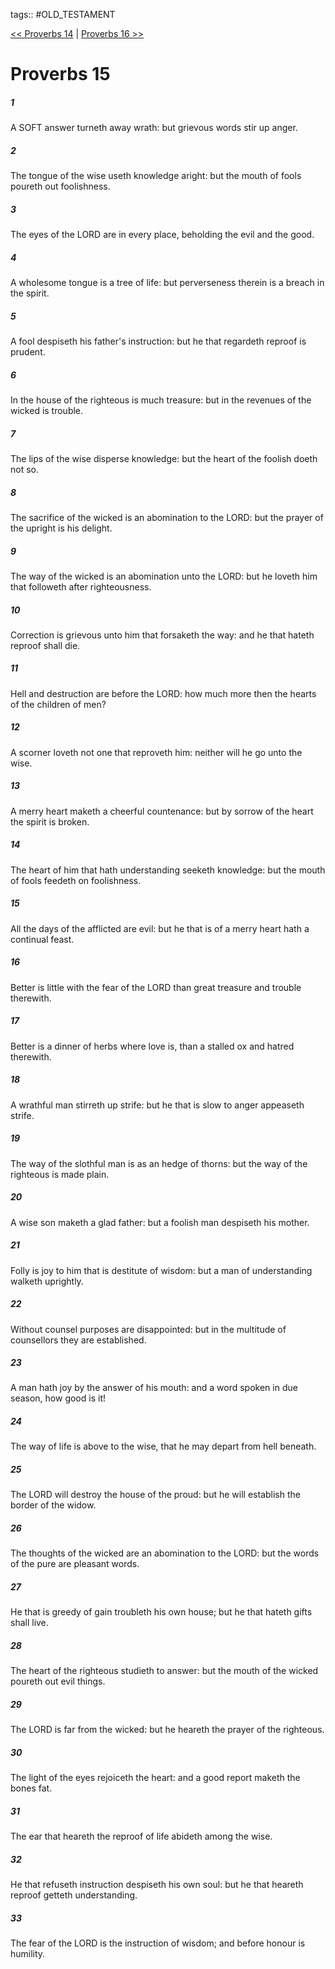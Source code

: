tags:: #OLD_TESTAMENT

[<< Proverbs 14](OLD_TESTAMENT/20_Proverbs/Proverbs_14.md) | [Proverbs 16 >>](OLD_TESTAMENT/20_Proverbs/Proverbs_16.md)

# Proverbs 15

##### 1

A SOFT answer turneth away wrath: but grievous words stir up anger.

##### 2

The tongue of the wise useth knowledge aright: but the mouth of fools poureth out foolishness.

##### 3

The eyes of the LORD are in every place, beholding the evil and the good.

##### 4

A wholesome tongue is a tree of life: but perverseness therein is a breach in the spirit.

##### 5

A fool despiseth his father's instruction: but he that regardeth reproof is prudent.

##### 6

In the house of the righteous is much treasure: but in the revenues of the wicked is trouble.

##### 7

The lips of the wise disperse knowledge: but the heart of the foolish doeth not so.

##### 8

The sacrifice of the wicked is an abomination to the LORD: but the prayer of the upright is his delight.

##### 9

The way of the wicked is an abomination unto the LORD: but he loveth him that followeth after righteousness.

##### 10

Correction is grievous unto him that forsaketh the way: and he that hateth reproof shall die.

##### 11

Hell and destruction are before the LORD: how much more then the hearts of the children of men?

##### 12

A scorner loveth not one that reproveth him: neither will he go unto the wise.

##### 13

A merry heart maketh a cheerful countenance: but by sorrow of the heart the spirit is broken.

##### 14

The heart of him that hath understanding seeketh knowledge: but the mouth of fools feedeth on foolishness.

##### 15

All the days of the afflicted are evil: but he that is of a merry heart hath a continual feast.

##### 16

Better is little with the fear of the LORD than great treasure and trouble therewith.

##### 17

Better is a dinner of herbs where love is, than a stalled ox and hatred therewith.

##### 18

A wrathful man stirreth up strife: but he that is slow to anger appeaseth strife.

##### 19

The way of the slothful man is as an hedge of thorns: but the way of the righteous is made plain.

##### 20

A wise son maketh a glad father: but a foolish man despiseth his mother.

##### 21

Folly is joy to him that is destitute of wisdom: but a man of understanding walketh uprightly.

##### 22

Without counsel purposes are disappointed: but in the multitude of counsellors they are established.

##### 23

A man hath joy by the answer of his mouth: and a word spoken in due season, how good is it!

##### 24

The way of life is above to the wise, that he may depart from hell beneath.

##### 25

The LORD will destroy the house of the proud: but he will establish the border of the widow.

##### 26

The thoughts of the wicked are an abomination to the LORD: but the words of the pure are pleasant words.

##### 27

He that is greedy of gain troubleth his own house; but he that hateth gifts shall live.

##### 28

The heart of the righteous studieth to answer: but the mouth of the wicked poureth out evil things.

##### 29

The LORD is far from the wicked: but he heareth the prayer of the righteous.

##### 30

The light of the eyes rejoiceth the heart: and a good report maketh the bones fat.

##### 31

The ear that heareth the reproof of life abideth among the wise.

##### 32

He that refuseth instruction despiseth his own soul: but he that heareth reproof getteth understanding.

##### 33

The fear of the LORD is the instruction of wisdom; and before honour is humility.
